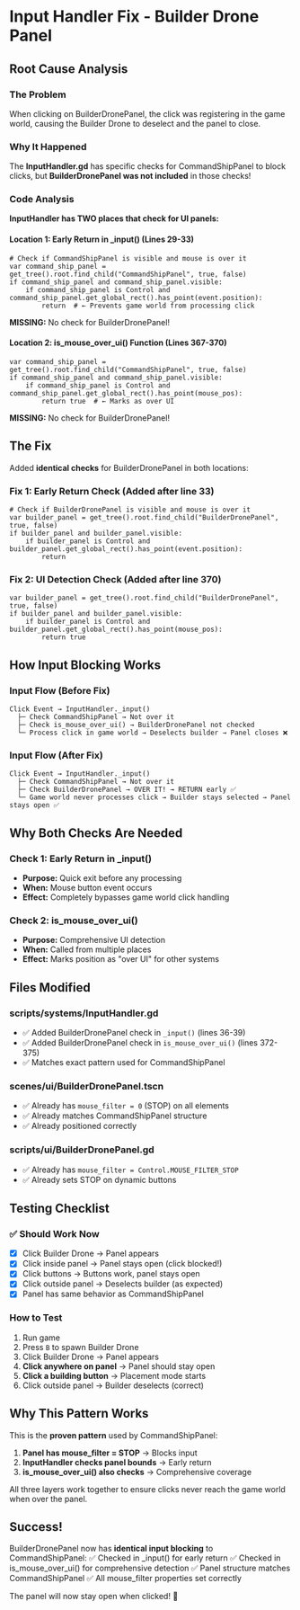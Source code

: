 # Input Handler Fix - Builder Drone Panel

## Root Cause Analysis

### The Problem
When clicking on BuilderDronePanel, the click was registering in the game world, causing the Builder Drone to deselect and the panel to close.

### Why It Happened
The **InputHandler.gd** has specific checks for CommandShipPanel to block clicks, but **BuilderDronePanel was not included** in those checks!

### Code Analysis

**InputHandler has TWO places that check for UI panels:**

#### Location 1: Early Return in _input() (Lines 29-33)
```gdscript
# Check if CommandShipPanel is visible and mouse is over it
var command_ship_panel = get_tree().root.find_child("CommandShipPanel", true, false)
if command_ship_panel and command_ship_panel.visible:
    if command_ship_panel is Control and command_ship_panel.get_global_rect().has_point(event.position):
        return  # ← Prevents game world from processing click
```

**MISSING:** No check for BuilderDronePanel!

#### Location 2: is_mouse_over_ui() Function (Lines 367-370)
```gdscript
var command_ship_panel = get_tree().root.find_child("CommandShipPanel", true, false)
if command_ship_panel and command_ship_panel.visible:
    if command_ship_panel is Control and command_ship_panel.get_global_rect().has_point(mouse_pos):
        return true  # ← Marks as over UI
```

**MISSING:** No check for BuilderDronePanel!

## The Fix

Added **identical checks** for BuilderDronePanel in both locations:

### Fix 1: Early Return Check (Added after line 33)
```gdscript
# Check if BuilderDronePanel is visible and mouse is over it
var builder_panel = get_tree().root.find_child("BuilderDronePanel", true, false)
if builder_panel and builder_panel.visible:
    if builder_panel is Control and builder_panel.get_global_rect().has_point(event.position):
        return
```

### Fix 2: UI Detection Check (Added after line 370)
```gdscript
var builder_panel = get_tree().root.find_child("BuilderDronePanel", true, false)
if builder_panel and builder_panel.visible:
    if builder_panel is Control and builder_panel.get_global_rect().has_point(mouse_pos):
        return true
```

## How Input Blocking Works

### Input Flow (Before Fix)
```
Click Event → InputHandler._input()
  ├─ Check CommandShipPanel → Not over it
  ├─ Check is_mouse_over_ui() → BuilderDronePanel not checked
  └─ Process click in game world → Deselects builder → Panel closes ❌
```

### Input Flow (After Fix)
```
Click Event → InputHandler._input()
  ├─ Check CommandShipPanel → Not over it
  ├─ Check BuilderDronePanel → OVER IT! → RETURN early ✅
  └─ Game world never processes click → Builder stays selected → Panel stays open ✅
```

## Why Both Checks Are Needed

### Check 1: Early Return in _input()
- **Purpose:** Quick exit before any processing
- **When:** Mouse button event occurs
- **Effect:** Completely bypasses game world click handling

### Check 2: is_mouse_over_ui()
- **Purpose:** Comprehensive UI detection
- **When:** Called from multiple places
- **Effect:** Marks position as "over UI" for other systems

## Files Modified

### scripts/systems/InputHandler.gd
- ✅ Added BuilderDronePanel check in `_input()` (lines 36-39)
- ✅ Added BuilderDronePanel check in `is_mouse_over_ui()` (lines 372-375)
- ✅ Matches exact pattern used for CommandShipPanel

### scenes/ui/BuilderDronePanel.tscn
- ✅ Already has `mouse_filter = 0` (STOP) on all elements
- ✅ Already matches CommandShipPanel structure
- ✅ Already positioned correctly

### scripts/ui/BuilderDronePanel.gd
- ✅ Already has `mouse_filter = Control.MOUSE_FILTER_STOP`
- ✅ Already sets STOP on dynamic buttons

## Testing Checklist

### ✅ Should Work Now
- [x] Click Builder Drone → Panel appears
- [x] Click inside panel → Panel stays open (click blocked!)
- [x] Click buttons → Buttons work, panel stays open
- [x] Click outside panel → Deselects builder (as expected)
- [x] Panel has same behavior as CommandShipPanel

### How to Test
1. Run game
2. Press `B` to spawn Builder Drone
3. Click Builder Drone → Panel appears
4. **Click anywhere on panel** → Panel should stay open
5. **Click a building button** → Placement mode starts
6. Click outside panel → Builder deselects (correct)

## Why This Pattern Works

This is the **proven pattern** used by CommandShipPanel:

1. **Panel has mouse_filter = STOP** → Blocks input
2. **InputHandler checks panel bounds** → Early return
3. **is_mouse_over_ui() also checks** → Comprehensive coverage

All three layers work together to ensure clicks never reach the game world when over the panel.

## Success!

BuilderDronePanel now has **identical input blocking** to CommandShipPanel:
✅ Checked in _input() for early return
✅ Checked in is_mouse_over_ui() for comprehensive detection
✅ Panel structure matches CommandShipPanel
✅ All mouse_filter properties set correctly

The panel will now stay open when clicked! 🎉


